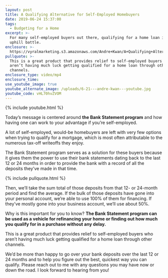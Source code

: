 ```yaml
---
layout: post
title: A Qualifying Alternative for Self-Employed Homebuyers
date: 2019-06-24 15:37:00
tags:
  - Budgeting for a Home
excerpt: >-
  For many self-employed buyers out there, qualifying for a home loan is an
  uphill battle.
enclosure: >-
  https://vyralmarketing.s3.amazonaws.com/Andre+Kwan/A+Qualifying+Alternative+for+Self-Employed+Homebuyers.mp4
pullquote: >-
  This is a great product that provides relief to self-employed buyers who
  aren’t having much luck getting qualified for a home loan through other
  channels.
enclosure_type: video/mp4
enclosure_time:
use_youtube_image: true
youtube_alternate_image: /uploads/6-21---andre-kwan---youtube.jpg
youtube_code: vHL70hvZVOM
---
```


{% include youtube.html %}

Today’s message is centered around **the Bank Statement program** and how having one can work to your advantage if you’re self-employed. &nbsp;

A lot of self-employed, would-be homebuyers are left with very few options when trying to qualify for a mortgage, which is most often attributable to the numerous tax-off writeoffs they enjoy.&nbsp;

The Bank Statement program serves as a solution for these buyers because it gives them the power to use their bank statements dating back to the last 12 or 24 months in order to provide the bank with a record of all the deposits they’ve made in that time.&nbsp;

{% include pullquote.html %}

Then, we’ll take the sum total of those deposits from that 12- or 24-month period and find the average. If the bulk of those deposits have gone into your personal account, we’re able to use 100% of them for financing. If they’ve mostly gone into your business account, we’ll use about 50%. &nbsp;&nbsp;

Why is this important for you to know? **The Bank Statement program can be used as a vehicle for refinancing your home or finding out how much you qualify for in a purchase without any delay.&nbsp;**

This is a great product that provides relief to self-employed buyers who aren’t having much luck getting qualified for a home loan through other channels.&nbsp;

We’d be more than happy to go over your bank deposits over the last 12 or 24 months and to help you figure out the best, quickest way you can qualify. Please reach out to me with any questions you may have now or down the road. I look forward to hearing from you\!